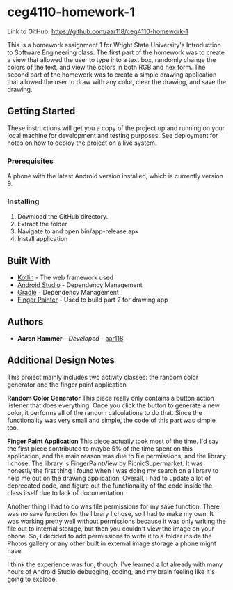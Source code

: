 # ceg4110-homework-1

Link to GitHub: https://github.com/aar118/ceg4110-homework-1

This is a homework assignment 1 for Wright State University's Introduction to Software Engineering class. 
The first part of the homework was to create a view that allowed the user to type into a text box, randomly change the colors of the text, and view the colors in both RGB and hex form.
The second part of the homework was to create a simple drawing application that allowed the user to draw with any color, clear the drawing, and save the drawing.

## Getting Started

These instructions will get you a copy of the project up and running on your local machine for development and testing purposes. See deployment for notes on how to deploy the project on a live system.

### Prerequisites

A phone with the latest Android version installed, which is currently version 9.

### Installing

1. Download the GitHub directory.
2. Extract the folder
3. Navigate to and open bin/app-release.apk
4. Install application

## Built With

* [Kotlin](https://kotlinlang.org/) - The web framework used
* [Android Studio](https://developer.android.com/studio/) - Dependency Management
* [Gradle](https://gradle.org/) - Dependency Management
* [Finger Painter](https://github.com/PicnicSupermarket/FingerPaintView) - Used to build part 2 for drawing app

## Authors

* **Aaron Hammer** - *Developed* - [aar118](https://github.com/aar118)

## Additional Design Notes

This project mainly includes two activity classes: the random color generator and the finger paint application

**Random Color Generator**
This piece really only contains a button action listener that does everything. Once you click the button to generate a new color, it performs all of the random calculations to do that.
Since the functionality was very small and simple, the code of this part was simple too.

**Finger Paint Application**
This piece actually took most of the time. I'd say the first piece contributed to maybe 5% of the time spent on this application, and the main reason was due to file permissions, and the library I chose.
The library is FingerPaintView by PicnicSupermarket. It was honestly the first thing I found when I was doing my search on a library to help me out on the drawing application.
Overall, I had to update a lot of deprecated code, and figure out the functionality of the code inside the class itself due to lack of documentation.

Another thing I had to do was file permissions for my save function. There was no save function for the library I chose, so I had to make my own.
It was working pretty well without permissions because it was only writing the file out to internal storage, but then you couldn't view the image on your phone.
So, I decided to add permissions to write it to a folder inside the Photos gallery or any other built in external image storage a phone might have.

I think the experience was fun, though. I've learned a lot already with many hours of Android Studio debugging, coding, and my brain feeling like it's going to explode.